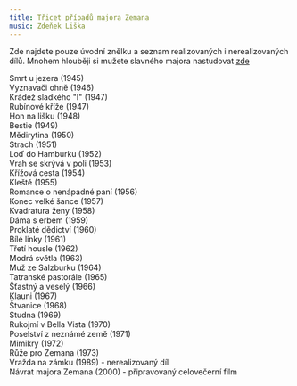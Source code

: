 ```yaml
---
title: Třicet případů majora Zemana
music: Zdeňek Liška
---
```


Zde najdete pouze úvodní znělku a seznam realizovaných i
nerealizovaných dílů. Mnohem hlouběji si mužete slavného majora nastudovat [zde](http://www.majorzeman.eu/)

Smrt u jezera (1945)  
Vyznavači ohně (1946)  
Krádež sladkého "I" (1947)  
Rubínové kříže (1947)  
Hon na lišku (1948)  
Bestie (1949)  
Mědirytina (1950)  
Strach (1951)  
Loď do Hamburku (1952)  
Vrah se skrývá v poli (1953)  
Křížová cesta (1954)  
Kleště (1955)  
Romance o nenápadné paní (1956)  
Konec velké šance (1957)  
Kvadratura ženy (1958)  
Dáma s erbem (1959)  
Proklaté dědictví (1960)  
Bílé linky (1961)  
Třetí housle (1962)  
Modrá světla (1963)  
Muž ze Salzburku (1964)  
Tatranské pastorále (1965)  
Šťastný a veselý (1966)  
Klauni (1967)  
Štvanice (1968)  
Studna (1969)  
Rukojmí v Bella Vista (1970)  
Poselství z neznámé země (1971)  
Mimikry (1972)  
Růže pro Zemana (1973)  
Vražda na zámku (1989) - nerealizovaný díl  
Návrat majora Zemana (2000) - připravovaný celovečerní film


